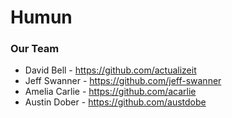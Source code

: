 # Humun


### Our Team
* David Bell - https://github.com/actualizeit
* Jeff Swanner - https://github.com/jeff-swanner
* Amelia Carlie - https://github.com/acarlie
* Austin Dober - https://github.com/austdobe